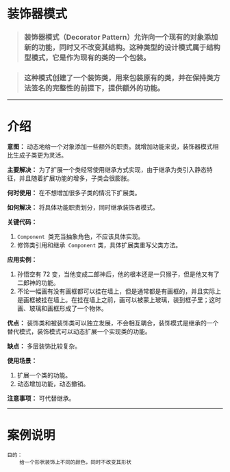 # 装饰器模式

> ### 装饰器模式（Decorator Pattern）允许向一个现有的对象添加新的功能，同时又不改变其结构。这种类型的设计模式属于结构型模式，它是作为现有的类的一个包装。

> ### 这种模式创建了一个装饰类，用来包装原有的类，并在保持类方法签名的完整性的前提下，提供额外的功能。



--------



# 介绍

**意图：** 动态地给一个对象添加一些额外的职责。就增加功能来说，装饰器模式相比生成子类更为灵活。

**主要解决：** 为了扩展一个类经常使用继承方式实现，由于继承为类引入静态特征，并且随着扩展功能的增多，子类会很膨胀。

**何时使用：** 在不想增加很多子类的情况下扩展类。

**如何解决：** 将具体功能职责划分，同时继承装饰者模式。

**关键代码：** 

1. `Component `类充当抽象角色，不应该具体实现。 
2. 修饰类引用和继承` Component` 类，具体扩展类重写父类方法。

**应用实例：**

1. 孙悟空有 72 变，当他变成二郎神后，他的根本还是一只猴子，但是他又有了二郎神的功能。 
2. 不论一幅画有没有画框都可以挂在墙上，但是通常都是有画框的，并且实际上是画框被挂在墙上。在挂在墙上之前，画可以被蒙上玻璃，装到框子里；这时画、玻璃和画框形成了一个物体。

**优点：** 装饰类和被装饰类可以独立发展，不会相互耦合，装饰模式是继承的一个替代模式，装饰模式可以动态扩展一个实现类的功能。

**缺点：** 多层装饰比较复杂。

**使用场景：** 

1. 扩展一个类的功能。 
2. 动态增加功能，动态撤销。

**注意事项：** 可代替继承。



---------



# 案例说明



````text
目的：
	给一个形状装饰上不同的颜色，同时不改变其形状
````

